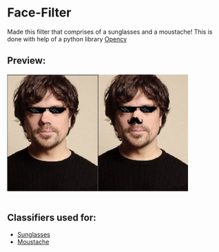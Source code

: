 # Face-Filter
Made this filter that comprises of a sunglasses and a moustache!
This is done with help of a python library <a href="https://opencv.org/">Opencv</a>

## Preview:
<img src="Screenshot (108).png"></img><img src="Screenshot (109).png"></img><br><br>

## Classifiers used for:
- <a href="https://github.com/dlion/ExamProject/blob/master/Head/frontalEyes35x16.xml">Sunglasses</a>
- <a href="https://raw.githubusercontent.com/codingforentrepreneurs/OpenCV-Python-Series/master/src/cascades/third-party/Nose18x15.xml">Moustache</a>
